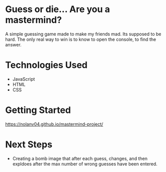 # Guess or die... Are you a mastermind?

A simple guessing game made to make my friends mad. Its supposed to be hard. The only real way to win is to know to open the console, to find the answer.

# Technologies Used

- JavaScript
- HTML
- CSS


# Getting Started

https://nolanv04.github.io/mastermind-project/

# Next Steps

- Creating a bomb image that after each guess, changes, and then expldoes after the max number of wrong guesses have been entered.
